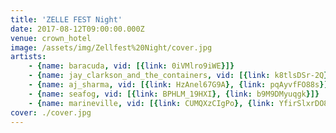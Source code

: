 ```yaml
---
title: 'ZELLE FEST Night'
date: 2017-08-12T09:00:00.000Z
venue: crown_hotel
image: /assets/img/Zellfest%20Night/cover.jpg
artists:
    - {name: baracuda, vid: [{link: 0iVMlro9iWE}]}
    - {name: jay_clarkson_and_the_containers, vid: [{link: k8tlsDSr-2Q}, {link: JIzjQX8QqE8}, {link: aoELwxI0NWk}]}
    - {name: aj_sharma, vid: [{link: HzAnel67G9A}, {link: pqAyvfFO88s}]}
    - {name: seafog, vid: [{link: BPHLM_19HXI}, {link: b9M9DMyuqgk}]}
    - {name: marineville, vid: [{link: CUMQXzCIgPo}, {link: YfirSlxrDO8}]}
cover: ./cover.jpg
---
```

